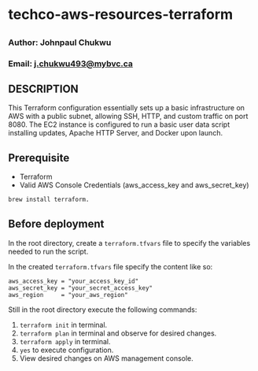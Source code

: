 # techco-aws-resources-terraform
## 

### Author: Johnpaul Chukwu
### Email: j.chukwu493@mybvc.ca

## DESCRIPTION

This Terraform configuration essentially sets up a basic infrastructure on AWS with a public subnet,
allowing SSH, HTTP, and custom traffic on port 8080. The EC2 instance is configured to run a
basic user data script installing updates, Apache HTTP Server, and Docker upon launch.


## Prerequisite
* Terraform
* Valid AWS Console Credentials (aws_access_key and aws_secret_key)

```bash
brew install terraform.
```

## Before deployment
In the root directory, create a `terraform.tfvars` file to specify the variables needed to run the script.

In the created `terraform.tfvars` file specify the content like so:
```
aws_access_key = "your_access_key_id"
aws_secret_key = "your_secret_access_key"
aws_region     = "your_aws_region"
```

Still in the root directory execute the following commands:

1. `terraform init` in terminal.
2. `terraform plan` in terminal and observe for desired changes.
3. `terraform apply` in terminal.
4. `yes` to execute configuration.
5. View desired changes on AWS management console.

